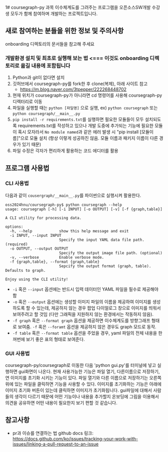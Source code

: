 1# coursegraph-py
과목 이수체계도를 그려주는 프로그램을 오픈소스SW개발 수강생 모두가 함께 참여하며 개발하는 프로젝트입니다.

## 새로 참여하는 분들을 위한 정보 및 주의사항
onboarding 디렉토리의 문서들을 참고해 주세요


### 개발환경 설치 및 최초로 실행해 보는 법 <=== 이것도 onboarding 디렉토리로 옮길 내용에 포함됩니다
1. Python과 git이 없다면 설치
1. 깃허브에서 coursegraph-py를 fork한 후 clone(복제), 아래 사이트 참고
    - https://m.blog.naver.com/3tpepper/222268448702
1. 현재 위치가 coursegraph-py가 아니라면 cd 명령어를 사용해 coursegraph-py 디렉터리로 이동
1. 파일을 실행할 때는 `python [파일명]` 으로 실행, ex) `python coursegraph` 또는 `python coursegraph/__main__.py`
1. `pip install -r requirements.txt`를 실행하면 필요한 모듈들이 모두 설치되도록 requirements.txt를 작성하고 있으나
   개발 도중에 추가되는 기능에 필요한 모듈이 혹시 모자라서 `No module named`과 같은 에러 발생 시
   "pip install [모듈이름]"으로 모듈 설치 (항상 이렇게 성공하진 않음. 모듈 이름과 패키지 이름이 다른 경우가 있기 때문)
1. 파일 수정은 각자가 편리하게 활용하는 코드 에디터를 활용

## 프로그램 사용법

### CLI 사용법
다음과 같이 `cousergraph/__main__.py`를 파이썬으로 실행시켜 활용한다.
```
oss2024hnu/coursegraph-py$ python coursegraph --help
usage: coursegraph [-h] [-i INPUT] [-o OUTPUT] [-v] [-f {graph,table}]

A CLI utility for processing data.

options:
  -h, --help            show this help message and exit
  -i INPUT, --input INPUT
                        Specify the input YAML data file path. (required)
  -o OUTPUT, --output OUTPUT
                        Specify the output image file path. (optional)
  -v, --verbose         Enable verbose mode.
  -f {graph,table}, --format {graph,table}
                        Sepcify the output format (graph, table). Defaults to graph.

Enjoy using the CLI utility!
```
- `-i` 혹은 `--input` 옵션에는 반드시 입력 데이터인 YAML 파일을 필수로 제공해야 함
- `-o` 혹은 `--output` 옵션에는 생성할 이미지 파일의 이름을 제공하여 이미지를 생성하도록 할 수 있는데, 제공하지 않는 경우 팝업 다이얼로그 창으로 이미지를 띄워서 보여주려고 할 것임 (다만 그래픽을 지원하지 않는 환경에서는 작동하지 않음).
- `-f graph` 혹은 `--format graph` 옵션을 제공하면 이수체계도를 방향그래프 형태로 보여줌.
  `-f` 혹은 `--foramt` 옵션을 제공하지 않은 경우도 graph 모드로 동작.
- `-f table` 혹은 `--format table` 옵션을 주었을 경우, yaml 파일의 전체 내용을 한꺼번에 보기 좋은 표의 형태로 보여준다.

### GUI 사용법
coursegraph-py/coursegraph로 이동한 다음 'python gui.py'를 터미널에 넣고 실행하면 gui화면이 나온다.
현재 사용가능한 기능은 파일 열기, 다른이름으로 저장하기, 연 이미지를 초기화 시키는 기능이 있다.
파일 열기와 다른 이름으로 저장하기는 오른쪽위에 있는 파일을 클릭하면 기능을 사용할 수 있다.
이미지를 초기화하는 기능은 아래에 이미지 초기화 버튼이 있는데 클릭하면 이미지가 초기화됩니다.
gui파일에 대해서 사람들의 생각이 다르기 때문에 어떤 기능이나 내용을 추가할지 온보딩에 그림을 이용해서 의견을 공유하면 어떤 내용이 필요한지 보기 편할 것 같습니다.

## 참고사항
- pr과 이슈를 연결하는 법 github docs 링크: https://docs.github.com/ko/issues/tracking-your-work-with-issues/linking-a-pull-request-to-an-issue
